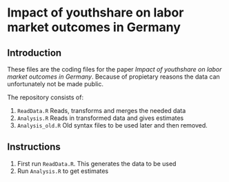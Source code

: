 # Impact of youthshare on labor market outcomes in Germany

## Introduction

These files are the coding files for the paper *Impact of youthshare on labor market outcomes in Germany*. Because of propietary reasons the data can unfortunately not be made public.

The repository consists of:

1. `ReadData.R` Reads, transforms and merges the needed data
2. `Analysis.R` Reads in transformed data and gives estimates 
3. `Analysis_old.R` Old syntax files to be used later and then removed. 

## Instructions

1. First run `ReadData.R`. This generates the data to be used
2. Run `Analysis.R` to get estimates
